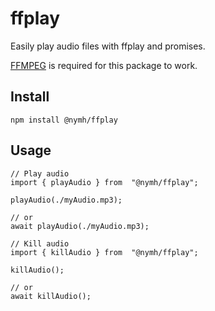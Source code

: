# ffplay

Easily play audio files with ffplay and promises.

[FFMPEG](https://ffmpeg.org/) is required for this package to work.

## Install

`npm install @nymh/ffplay`

## Usage

    // Play audio
    import { playAudio } from  "@nymh/ffplay";

    playAudio(./myAudio.mp3);

    // or
    await playAudio(./myAudio.mp3);

    // Kill audio
    import { killAudio } from  "@nymh/ffplay";

    killAudio();

    // or
    await killAudio();
